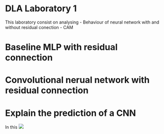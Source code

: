 # DLA Laboratory 1

This laboratory consist on analysing
    - Behaviour of neural network with and without residual conection
    - CAM 


# Baseline MLP with residual connection

# Convolutional nerual network with residual connection

# Explain the prediction of a CNN
In this 
![](img/gifs/1.gif)